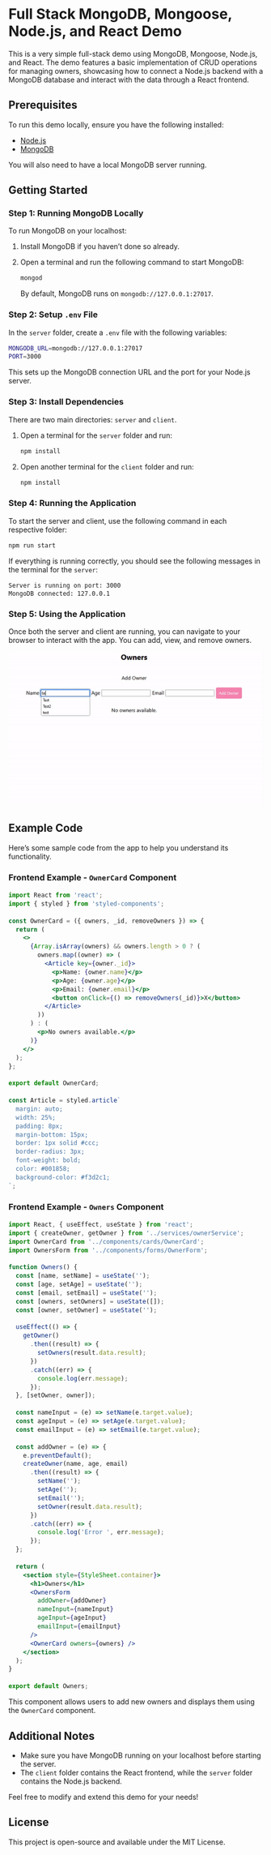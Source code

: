 # Full Stack MongoDB, Mongoose, Node.js, and React Demo

This is a very simple full-stack demo using MongoDB, Mongoose, Node.js, and React. The demo features a basic implementation of CRUD operations for managing owners, showcasing how to connect a Node.js backend with a MongoDB database and interact with the data through a React frontend.

## Prerequisites

To run this demo locally, ensure you have the following installed:

- [Node.js](https://nodejs.org/)
- [MongoDB](https://www.mongodb.com/docs/manual/installation/)

You will also need to have a local MongoDB server running.

## Getting Started

### Step 1: Running MongoDB Locally

To run MongoDB on your localhost:

1. Install MongoDB if you haven’t done so already.
2. Open a terminal and run the following command to start MongoDB:

   ```bash
   mongod
   ```

   By default, MongoDB runs on `mongodb://127.0.0.1:27017`.

### Step 2: Setup `.env` File

In the `server` folder, create a `.env` file with the following variables:

```bash
MONGODB_URL=mongodb://127.0.0.1:27017
PORT=3000
```

This sets up the MongoDB connection URL and the port for your Node.js server.

### Step 3: Install Dependencies

There are two main directories: `server` and `client`.

1. Open a terminal for the `server` folder and run:

   ```bash
   npm install
   ```

2. Open another terminal for the `client` folder and run:

   ```bash
   npm install
   ```

### Step 4: Running the Application

To start the server and client, use the following command in each respective folder:

```bash
npm run start
```

If everything is running correctly, you should see the following messages in the terminal for the `server`:

```
Server is running on port: 3000
MongoDB connected: 127.0.0.1
```

### Step 5: Using the Application

Once both the server and client are running, you can navigate to your browser to interact with the app. You can add, view, and remove owners.

![DEMO GIF](./imgs/demo.gif)

## Example Code

Here’s some sample code from the app to help you understand its functionality.

### Frontend Example - `OwnerCard` Component

```jsx
import React from 'react';
import { styled } from 'styled-components';

const OwnerCard = ({ owners, _id, removeOwners }) => {
  return (
    <>
      {Array.isArray(owners) && owners.length > 0 ? (
        owners.map((owner) => (
          <Article key={owner._id}>
            <p>Name: {owner.name}</p>
            <p>Age: {owner.age}</p>
            <p>Email: {owner.email}</p>
            <button onClick={() => removeOwners(_id)}>X</button>
          </Article>
        ))
      ) : (
        <p>No owners available.</p>
      )}
    </>
  );
};

export default OwnerCard;

const Article = styled.article`
  margin: auto;
  width: 25%;
  padding: 8px;
  margin-bottom: 15px;
  border: 1px solid #ccc;
  border-radius: 3px;
  font-weight: bold;
  color: #001858;
  background-color: #f3d2c1;
`;
```

### Frontend Example - `Owners` Component

```jsx
import React, { useEffect, useState } from 'react';
import { createOwner, getOwner } from '../services/ownerService';
import OwnerCard from '../components/cards/OwnerCard';
import OwnersForm from '../components/forms/OwnerForm';

function Owners() {
  const [name, setName] = useState('');
  const [age, setAge] = useState('');
  const [email, setEmail] = useState('');
  const [owners, setOwners] = useState([]);
  const [owner, setOwner] = useState('');

  useEffect(() => {
    getOwner()
      .then((result) => {
        setOwners(result.data.result);
      })
      .catch((err) => {
        console.log(err.message);
      });
  }, [setOwner, owner]);

  const nameInput = (e) => setName(e.target.value);
  const ageInput = (e) => setAge(e.target.value);
  const emailInput = (e) => setEmail(e.target.value);

  const addOwner = (e) => {
    e.preventDefault();
    createOwner(name, age, email)
      .then((result) => {
        setName('');
        setAge('');
        setEmail('');
        setOwner(result.data.result);
      })
      .catch((err) => {
        console.log('Error ', err.message);
      });
  };

  return (
    <section style={StyleSheet.container}>
      <h1>Owners</h1>
      <OwnersForm
        addOwner={addOwner}
        nameInput={nameInput}
        ageInput={ageInput}
        emailInput={emailInput}
      />
      <OwnerCard owners={owners} />
    </section>
  );
}

export default Owners;
```

This component allows users to add new owners and displays them using the `OwnerCard` component.

## Additional Notes

- Make sure you have MongoDB running on your localhost before starting the server.
- The `client` folder contains the React frontend, while the `server` folder contains the Node.js backend.

Feel free to modify and extend this demo for your needs!

## License

This project is open-source and available under the MIT License.
